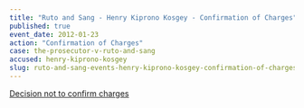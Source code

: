 ```yaml
---
title: "Ruto and Sang - Henry Kiprono Kosgey - Confirmation of Charges"
published: true
event_date: 2012-01-23
action: "Confirmation of Charges"
case: the-prosecutor-v-ruto-and-sang
accused: henry-kiprono-kosgey
slug: ruto-and-sang-events-henry-kiprono-kosgey-confirmation-of-charges
---
```


[Decision not to confirm charges](https://www.icc-cpi.int/iccdocs/doc/doc1314535.pdf)

